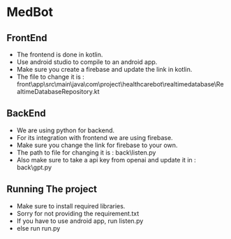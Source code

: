 # MedBot

## FrontEnd

- The frontend is done in kotlin.
- Use android studio to compile to an android app.
- Make sure you create a firebase and update the link in kotlin.
- The file to change it is : front\app\src\main\java\com\project\healthcarebot\realtimedatabase\RealtimeDatabaseRepository.kt

## BackEnd

- We are using python for backend.
- For its integration with frontend we are using firebase.
- Make sure you change the link for firebase to your own.
- The path to file for changing it is : back\listen.py
- Also make sure to take a api key from openai and update it in : back\gpt.py

## Running The project

- Make sure to install required libraries.
- Sorry for not providing the requirement.txt
- If you have to use android app, run listen.py
- else run run.py
